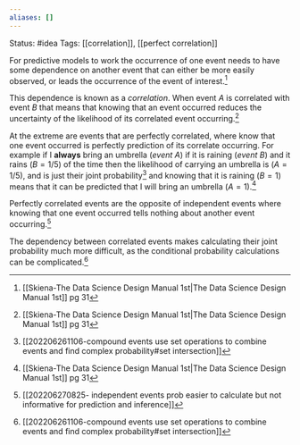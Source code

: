 ```yaml
---
aliases: []
---
```

Status: #idea
Tags: [[correlation]], [[perfect correlation]]

For predictive models to work the occurrence of one event needs to have some dependence on another event that can either be more easily observed, or leads the occurrence of the event of interest.[^1] 

This dependence is known as a *correlation*. When event *A* is correlated with event *B* that means that knowing that an event occurred reduces the uncertainty of the likelihood of its correlated event occurring.[^1] 

At the extreme are events that are perfectly correlated, where know that one event occurred is perfectly prediction of its correlate occurring. For example if I **always** bring an umbrella (*event A*) if it is raining (*event B*) and it rains $(B=1/5)$ of the time then  the likelihood of carrying an umbrella is $(A= 1/5)$, and is just their joint probability[^3]  and knowing that it is raining $(B=1)$ means that it can be predicted that I will bring an umbrella $(A=1)$.[^1]

Perfectly correlated events are the opposite of independent events where knowing that one event occurred tells nothing about another event occurring.[^2] 

The dependency between correlated events makes calculating their joint probability much more difficult, as the conditional probability calculations can be complicated.[^3]

[^1]: [[Skiena-The Data Science  Design Manual 1st|The Data Science Design Manual 1st]] pg 31
[^2]: [[202206270825- independent events prob easier to calculate but  not informative for prediction and inference]]
[^3]: [[202206261106-compound events use set operations to combine events and find complex probability#set intersection]]